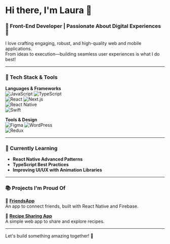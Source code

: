 # Hi there, I'm Laura 👋

### 🌟 Front-End Developer | Passionate About Digital Experiences 🌟  
I love crafting engaging, robust, and high-quality web and mobile applications.  
From ideas to execution—building seamless user experiences is what I do best!  

---

### 🚀 Tech Stack & Tools  
**Languages & Frameworks**  
![JavaScript](https://img.shields.io/badge/JavaScript-323330?style=flat&logo=javascript&logoColor=F7DF1E) 
![TypeScript](https://img.shields.io/badge/TypeScript-007ACC?style=flat&logo=typescript&logoColor=white)  
![React](https://img.shields.io/badge/React-20232A?style=flat&logo=react&logoColor=61DAFB) 
![Next.js](https://img.shields.io/badge/Next.js-000000?style=flat&logo=nextdotjs&logoColor=white)  
![React Native](https://img.shields.io/badge/React_Native-20232A?style=flat&logo=react&logoColor=61DAFB)  
![Swift](https://img.shields.io/badge/Swift-FA7343?style=flat&logo=swift&logoColor=white)  

**Tools & Design**  
![Figma](https://img.shields.io/badge/Figma-F24E1E?style=flat&logo=figma&logoColor=white) 
![WordPress](https://img.shields.io/badge/WordPress-21759B?style=flat&logo=wordpress&logoColor=white)  
![Redux](https://img.shields.io/badge/Redux-593D88?style=flat&logo=redux&logoColor=white)  

---

### 🌱 Currently Learning  
- **React Native Advanced Patterns**  
- **TypeScript Best Practices**  
- **Improving UI/UX with Animation Libraries**  

---

### 📚 Projects I'm Proud Of  
🔗 **[FriendsApp](https://github.com/Lauraatii/FriendsApp)**  
An app to connect friends, built with React Native and Firebase.


🔗 **[Recipe Sharing App](https://github.com/Lauraatii/recipe-sharing-app)**  
A simple web app to share and explore recipes.  


---


Let's build something amazing together! 🚀  
